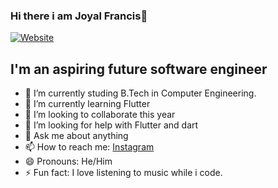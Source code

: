 ### Hi there i am Joyal Francis👋

[![Website](https://img.shields.io/website?down_color=light%20green&down_message=www.joyalfrancis.co&label=JOYAL%20FRANCIS&style=for-the-badge&up_color=green&url=https%3A%2F%2Fjoyalfrancis.co%2F)](https://joyalfrancis.co/)

## I'm an aspiring future software engineer

- 🔭 I’m currently studing B.Tech in Computer Engineering.
- 🌱 I’m currently learning Flutter
- 👯 I’m looking to collaborate this year
- 🤔 I’m looking for help with Flutter and dart
- 💬 Ask me about anything
- 📫 How to reach me: [Instagram](https://www.instagram.com/heir__to_the__throne/?hl=en)
- 😄 Pronouns: He/Him
- ⚡ Fun fact: I love listening to music while i code.

